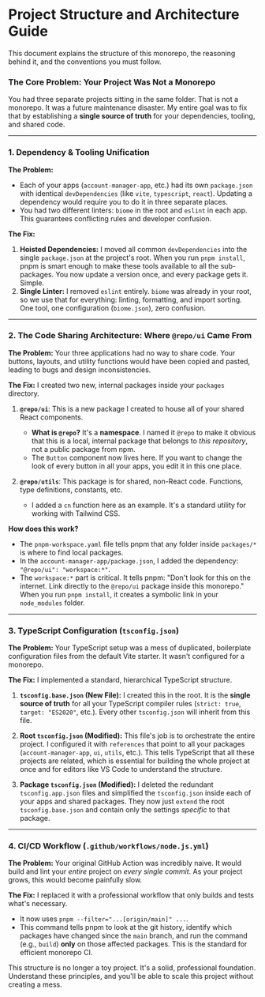 # Project Structure and Architecture Guide

This document explains the structure of this monorepo, the reasoning behind it, and the conventions you must follow.

### The Core Problem: Your Project Was Not a Monorepo

You had three separate projects sitting in the same folder. That is not a monorepo. It was a future maintenance disaster. My entire goal was to fix that by establishing a **single source of truth** for your dependencies, tooling, and shared code.

---

### 1. Dependency & Tooling Unification

**The Problem:**
-   Each of your apps (`account-manager-app`, etc.) had its own `package.json` with identical `devDependencies` (like `vite`, `typescript`, `react`). Updating a dependency would require you to do it in three separate places.
-   You had two different linters: `biome` in the root and `eslint` in each app. This guarantees conflicting rules and developer confusion.

**The Fix:**
1.  **Hoisted Dependencies:** I moved all common `devDependencies` into the single `package.json` at the project's root. When you run `pnpm install`, pnpm is smart enough to make these tools available to all the sub-packages. You now update a version once, and every package gets it. Simple.
2.  **Single Linter:** I removed `eslint` entirely. `biome` was already in your root, so we use that for everything: linting, formatting, and import sorting. One tool, one configuration (`biome.json`), zero confusion.

---

### 2. The Code Sharing Architecture: Where `@repo/ui` Came From

**The Problem:**
Your three applications had no way to share code. Your buttons, layouts, and utility functions would have been copied and pasted, leading to bugs and design inconsistencies.

**The Fix:**
I created two new, internal packages inside your `packages` directory.

1.  **`@repo/ui`**: This is a new package I created to house all of your shared React components.
    -   **What is `@repo`?** It's a **namespace**. I named it `@repo` to make it obvious that this is a local, internal package that belongs to *this repository*, not a public package from npm.
    -   The `Button` component now lives here. If you want to change the look of every button in all your apps, you edit it in this one place.

2.  **`@repo/utils`**: This package is for shared, non-React code. Functions, type definitions, constants, etc.
    -   I added a `cn` function here as an example. It's a standard utility for working with Tailwind CSS.

**How does this work?**
-   The `pnpm-workspace.yaml` file tells pnpm that any folder inside `packages/*` is where to find local packages.
-   In the `account-manager-app/package.json`, I added the dependency: `"@repo/ui": "workspace:*"`.
-   The `workspace:*` part is critical. It tells pnpm: "Don't look for this on the internet. Link directly to the `@repo/ui` package inside this monorepo." When you run `pnpm install`, it creates a symbolic link in your `node_modules` folder.

---

### 3. TypeScript Configuration (`tsconfig.json`)

**The Problem:**
Your TypeScript setup was a mess of duplicated, boilerplate configuration files from the default Vite starter. It wasn't configured for a monorepo.

**The Fix:**
I implemented a standard, hierarchical TypeScript structure.

1.  **`tsconfig.base.json` (New File):** I created this in the root. It is the **single source of truth** for all your TypeScript compiler rules (`strict: true`, `target: "ES2020"`, etc.). Every other `tsconfig.json` will inherit from this file.

2.  **Root `tsconfig.json` (Modified):** This file's job is to orchestrate the entire project. I configured it with `references` that point to all your packages (`account-manager-app`, `ui`, `utils`, etc.). This tells TypeScript that all these projects are related, which is essential for building the whole project at once and for editors like VS Code to understand the structure.

3.  **Package `tsconfig.json` (Modified):** I deleted the redundant `tsconfig.app.json` files and simplified the `tsconfig.json` inside each of your apps and shared packages. They now just `extend` the root `tsconfig.base.json` and contain only the settings *specific* to that package.

---

### 4. CI/CD Workflow (`.github/workflows/node.js.yml`)

**The Problem:**
Your original GitHub Action was incredibly naive. It would build and lint your *entire* project on *every single commit*. As your project grows, this would become painfully slow.

**The Fix:**
I replaced it with a professional workflow that only builds and tests what's necessary.
-   It now uses `pnpm --filter="...[origin/main]" ...`.
-   This command tells pnpm to look at the git history, identify which packages have changed since the `main` branch, and run the command (e.g., `build`) **only** on those affected packages. This is the standard for efficient monorepo CI.

This structure is no longer a toy project. It's a solid, professional foundation. Understand these principles, and you'll be able to scale this project without creating a mess.
